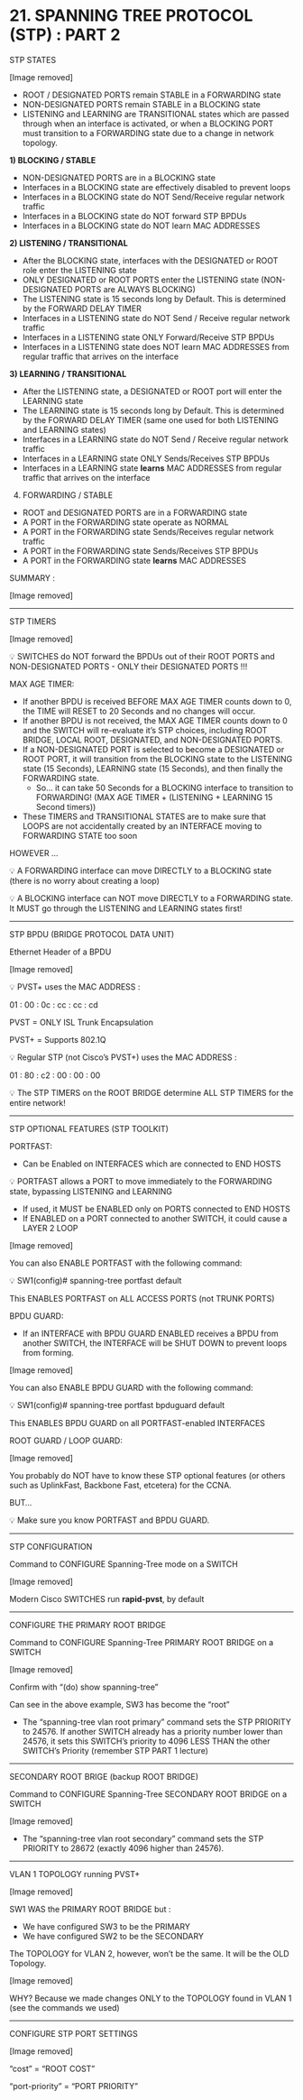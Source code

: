 # 21. SPANNING TREE PROTOCOL (STP) : PART 2

STP STATES

[Image removed]


- ROOT / DESIGNATED PORTS remain STABLE in a FORWARDING state
- NON-DESIGNATED PORTS remain STABLE in a BLOCKING state
- LISTENING and LEARNING are TRANSITIONAL states which are passed through when an interface is activated, or when a BLOCKING PORT must transition to a FORWARDING state due to a change in network topology.

**1) BLOCKING / STABLE**

- NON-DESIGNATED PORTS are in a BLOCKING state
- Interfaces in a BLOCKING state are effectively disabled to prevent loops
- Interfaces in a BLOCKING state do NOT Send/Receive regular network traffic
- Interfaces in a BLOCKING state do NOT forward STP BPDUs
- Interfaces in a BLOCKING state do NOT learn MAC ADDRESSES

**2) LISTENING / TRANSITIONAL**

- After the BLOCKING state, interfaces with the DESIGNATED or ROOT role enter the LISTENING state
- ONLY DESIGNATED or ROOT PORTS enter the LISTENING state (NON-DESIGNATED PORTS are ALWAYS BLOCKING)
- The LISTENING state is 15 seconds long by Default. This is determined by the FORWARD DELAY TIMER
- Interfaces in a LISTENING state do NOT Send / Receive regular network traffic
- Interfaces in a LISTENING state ONLY Forward/Receive STP BPDUs
- Interfaces in a LISTENING state does NOT learn MAC ADDRESSES from regular traffic that arrives on the interface

**3) LEARNING / TRANSITIONAL**

- After the LISTENING state, a DESIGNATED or ROOT port will enter the LEARNING state
- The LEARNING state is 15 seconds long by Default. This is determined by the FORWARD DELAY TIMER (same one used for both LISTENING and LEARNING states)
- Interfaces in a LEARNING state do NOT Send / Receive regular network traffic
- Interfaces in a LEARNING state ONLY Sends/Receives STP BPDUs
- Interfaces in a LEARNING state **learns** MAC ADDRESSES from regular traffic that arrives on the interface

4) FORWARDING / STABLE

- ROOT and DESIGNATED PORTS are in a FORWARDING state
- A PORT in the FORWARDING state operate as NORMAL
- A PORT in the FORWARDING state Sends/Receives regular network traffic
- A PORT in the FORWARDING state Sends/Receives STP BPDUs
- A PORT in the FORWARDING state **learns** MAC ADDRESSES

SUMMARY : 

[Image removed]


---

STP TIMERS

[Image removed]


💡 SWITCHES do NOT forward the BPDUs out of their ROOT PORTS and NON-DESIGNATED PORTS - ONLY their DESIGNATED PORTS !!!


MAX AGE TIMER:

- If another BPDU is received BEFORE MAX AGE TIMER counts down to 0, the TIME will RESET to 20 Seconds and no changes will occur.
- If another BPDU is not received, the MAX AGE TIMER counts down to 0 and the SWITCH will re-evaluate it’s STP choices, including ROOT BRIDGE, LOCAL ROOT, DESIGNATED, and NON-DESIGNATED PORTS.
- If a NON-DESIGNATED PORT is selected to become a DESIGNATED or ROOT PORT, it will transition from the BLOCKING state to the LISTENING state (15 Seconds), LEARNING state (15 Seconds), and then finally the FORWARDING state.
    - So… it can take 50 Seconds for a BLOCKING interface to transition to FORWARDING! (MAX AGE TIMER  + (LISTENING + LEARNING 15 Second timers))
- These TIMERS and TRANSITIONAL STATES are to make sure that LOOPS are not accidentally created by an INTERFACE moving to FORWARDING STATE too soon

 HOWEVER …

💡 A FORWARDING interface can move DIRECTLY to a BLOCKING state (there is no worry about creating a loop)

💡 A BLOCKING interface can NOT move DIRECTLY to a FORWARDING state. It MUST go through the LISTENING and LEARNING states first!


---

STP BPDU (BRIDGE PROTOCOL DATA UNIT)

Ethernet Header of a BPDU

[Image removed]


💡 PVST+ uses the MAC ADDRESS : 

01 : 00 : 0c : cc : cc : cd

PVST = ONLY ISL Trunk Encapsulation

PVST+ = Supports 802.1Q

💡 Regular STP (not Cisco’s PVST+) uses the MAC ADDRESS : 

01 : 80 : c2 : 00 : 00 : 00

💡 The STP TIMERS on the ROOT BRIDGE determine ALL STP TIMERS for the entire network!

---

STP OPTIONAL FEATURES (STP TOOLKIT)

PORTFAST:

- Can be Enabled on INTERFACES which are connected to END HOSTS

💡 PORTFAST allows a PORT to move immediately to the FORWARDING state, bypassing LISTENING and LEARNING

- If used, it MUST be ENABLED only on PORTS connected to END HOSTS
- If ENABLED on a PORT connected to another SWITCH, it could cause a LAYER 2 LOOP

[Image removed]


You can also ENABLE PORTFAST with the following command:

💡 SW1(config)# spanning-tree portfast default

This ENABLES PORTFAST on ALL ACCESS PORTS (not TRUNK PORTS)

BPDU GUARD:

- If an INTERFACE with BPDU GUARD ENABLED receives a BPDU from another SWITCH, the INTERFACE will be SHUT DOWN to prevent loops from forming.

[Image removed]


You can also ENABLE BPDU GUARD with the following command:

💡 SW1(config)# spanning-tree portfast bpduguard default


This ENABLES BPDU GUARD on all PORTFAST-enabled INTERFACES

ROOT GUARD / LOOP GUARD:

[Image removed]


You probably do NOT have to know these STP optional features (or others such as UplinkFast, Backbone Fast, etcetera) for the CCNA. 

BUT…

💡 Make sure you know PORTFAST and BPDU GUARD.

---

STP CONFIGURATION

Command to CONFIGURE Spanning-Tree mode on a SWITCH

[Image removed]


Modern Cisco SWITCHES run **rapid-pvst**, by default

---

CONFIGURE THE PRIMARY ROOT BRIDGE

Command to CONFIGURE Spanning-Tree PRIMARY ROOT BRIDGE on a SWITCH

[Image removed]


Confirm with “(do) show spanning-tree”

Can see in the above example, SW3 has become the “root”

- The “spanning-tree vlan <vlan-number> root primary” command sets the STP PRIORITY to 24576. If another SWITCH already has a priority number lower than 24576, it sets this SWITCH’s priority to 4096 LESS THAN the other SWITCH’s Priority (remember STP PART 1 lecture)

---

SECONDARY ROOT BRIGE (backup ROOT BRIDGE)

Command to CONFIGURE Spanning-Tree SECONDARY ROOT BRIDGE on a SWITCH

[Image removed]



- The “spanning-tree vlan <vlan-number> root secondary” command sets the STP PRIORITY to 28672 (exactly 4096 higher than 24576).

---

VLAN 1 TOPOLOGY running PVST+

[Image removed]


SW1 WAS the PRIMARY ROOT BRIDGE but : 

- We have configured SW3 to be the PRIMARY
- We have configured SW2 to be the SECONDARY

The TOPOLOGY for VLAN 2, however, won’t be the same. It will be the OLD Topology.

[Image removed]


WHY?
Because we made changes ONLY to the TOPOLOGY found in VLAN 1 (see the commands we used)

---

CONFIGURE STP PORT SETTINGS

[Image removed]


“cost” = “ROOT COST”

“port-priority” = “PORT PRIORITY”
